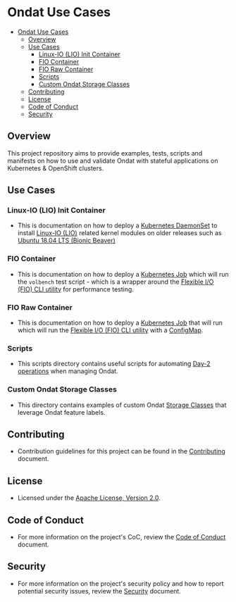 # Ondat Use Cases

- [Ondat Use Cases](#ondat-use-cases)
  - [Overview](#overview)
  - [Use Cases](#use-cases)
    - [Linux-IO (LIO) Init Container](#linux-io-lio-init-container)
    - [FIO Container](#fio-container)
    - [FIO Raw Container](#fio-raw-container)
    - [Scripts](#scripts)
    - [Custom Ondat Storage Classes](#custom-ondat-storage-classes)
  - [Contributing](#contributing)
  - [License](#license)
  - [Code of Conduct](#code-of-conduct)
  - [Security](#security)

## Overview

This project repository aims to provide examples, tests, scripts and manifests on how to use and validate Ondat with stateful applications on Kubernetes & OpenShift clusters.

## Use Cases

### Linux-IO (LIO) Init Container

- This is documentation on how to deploy a [Kubernetes DaemonSet](https://kubernetes.io/docs/concepts/workloads/controllers/daemonset/) to install [Linux-IO (LIO)](https://en.wikipedia.org/wiki/LIO_%28SCSI_target%29) related kernel modules on older releases such as [Ubuntu 18.04 LTS (Bionic Beaver)](https://wiki.ubuntu.com/BionicBeaver/ReleaseNotes)

### FIO Container
 
 - This is documentation on how to deploy a [Kubernetes Job](https://kubernetes.io/docs/concepts/workloads/controllers/job/) which will run the `volbench` test script - which is a wrapper around the [Flexible I/O (FIO) CLI utility](https://fio.readthedocs.io/en/latest/fio_doc.html) for performance testing.

### FIO Raw Container

 - This is documentation on how to deploy a [Kubernetes Job](https://kubernetes.io/docs/concepts/workloads/controllers/job/)  that will run which will run the [Flexible I/O (FIO) CLI utility](https://fio.readthedocs.io/en/latest/fio_doc.html) with a [ConfigMap](https://kubernetes.io/docs/concepts/configuration/configmap/).

### Scripts

- This scripts directory contains useful scripts for automating [Day-2 operations](https://docs.ondat.io/docs/operations/) when managing Ondat. 

### Custom Ondat Storage Classes

- This directory contains examples of custom Ondat [Storage Classes](https://docs.ondat.io/docs/operations/storageclasses/)  that leverage Ondat feature labels.

## Contributing

- Contribution guidelines for this project can be found in the  [Contributing](./CONTRIBUTING.md)  document.

## License

- Licensed under the  [Apache License, Version 2.0](./LICENSE).

## Code of Conduct

- For more information on the project's CoC, review the [Code of Conduct](./CODE_OF_CONDUCT.md) document.

## Security 

- For more information on the project's security policy and how to report potential security issues, review the [Security](./SECURITY.md) document.
